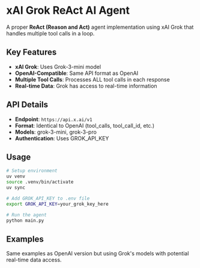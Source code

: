 # xAI Grok ReAct AI Agent

A proper **ReAct (Reason and Act)** agent implementation using xAI Grok that handles multiple tool calls in a loop.

## Key Features

- **xAI Grok**: Uses Grok-3-mini model
- **OpenAI-Compatible**: Same API format as OpenAI
- **Multiple Tool Calls**: Processes ALL tool calls in each response
- **Real-time Data**: Grok has access to real-time information

## API Details

- **Endpoint**: `https://api.x.ai/v1`
- **Format**: Identical to OpenAI (tool_calls, tool_call_id, etc.)
- **Models**: grok-3-mini, grok-3-pro
- **Authentication**: Uses GROK_API_KEY

## Usage

```bash
# Setup environment
uv venv
source .venv/bin/activate
uv sync

# Add GROK_API_KEY to .env file
export GROK_API_KEY=your_grok_key_here

# Run the agent
python main.py
```

## Examples

Same examples as OpenAI version but using Grok's models with potential real-time data access.